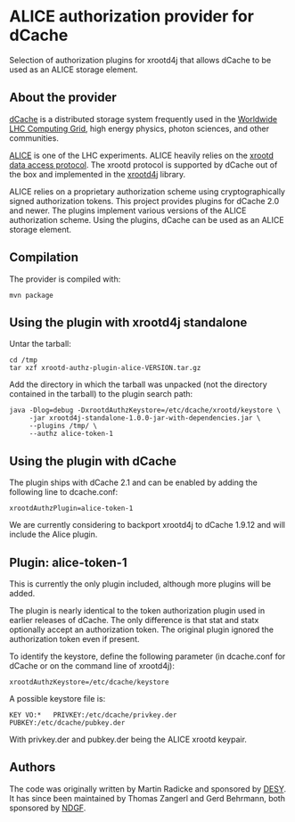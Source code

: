 ALICE authorization provider for dCache
=======================================

Selection of authorization plugins for xrootd4j that allows dCache to
be used as an ALICE storage element.

About the provider
------------------

[dCache] is a distributed storage system frequently used in the
[Worldwide LHC Computing Grid][WLCG], high energy physics, photon
sciences, and other communities. 

[ALICE] is one of the LHC experiments. ALICE heavily relies on the
[xrootd data access protocol][xrootd]. The xrootd protocol is
supported by dCache out of the box and implemented in the [xrootd4j]
library.

ALICE relies on a proprietary authorization scheme using
cryptographically signed authorization tokens. This project provides
plugins for dCache 2.0 and newer. The plugins implement various
versions of the ALICE authorization scheme. Using the plugins, dCache
can be used as an ALICE storage element.


Compilation
-----------

The provider is compiled with:

    mvn package


Using the plugin with xrootd4j standalone
-----------------------------------------

Untar the tarball:

    cd /tmp
    tar xzf xrootd-authz-plugin-alice-VERSION.tar.gz

Add the directory in which the tarball was unpacked (not the directory
contained in the tarball) to the plugin search path:

    java -Dlog=debug -DxrootdAuthzKeystore=/etc/dcache/xrootd/keystore \
         -jar xrootd4j-standalone-1.0.0-jar-with-dependencies.jar \
         --plugins /tmp/ \
         --authz alice-token-1


Using the plugin with dCache
----------------------------

The plugin ships with dCache 2.1 and can be enabled by adding the
following line to dcache.conf:

    xrootdAuthzPlugin=alice-token-1

We are currently considering to backport xrootd4j to dCache 1.9.12 and
will include the Alice plugin.

Plugin: alice-token-1
---------------------

This is currently the only plugin included, although more plugins will
be added.

The plugin is nearly identical to the token authorization plugin used
in earlier releases of dCache. The only difference is that stat and
statx optionally accept an authorization token. The original plugin
ignored the authorization token even if present.

To identify the keystore, define the following parameter (in
dcache.conf for dCache or on the command line of xrootd4j):

    xrootdAuthzKeystore=/etc/dcache/keystore

A possible keystore file is:

    KEY VO:*   PRIVKEY:/etc/dcache/privkey.der  PUBKEY:/etc/dcache/pubkey.der

With privkey.der and pubkey.der being the ALICE xrootd keypair.


Authors
-------

The code was originally written by Martin Radicke and sponsored by
[DESY]. It has since been maintained by Thomas Zangerl and Gerd
Behrmann, both sponsored by [NDGF].

[ALICE]:  http://aliweb.cern.ch/
[dCache]: http://www.dcache.org/
[xrootd]: http://xrootd.slac.stanford.edu/
[xrootd4j]: http://github.com/gbehrmann/xrootd4j
[WLCG]: http://lcg.web.cern.ch/lcg/
[NDGF]: http://www.ndgf.org/
[DESY]: http://www.desy.de/
